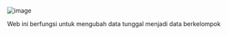 ![image](https://github.com/igedeaguss/Distribusi-Frekuensi-Web/assets/128133385/ef2556f4-3ed6-4f17-a011-270c76a7b0b9)

Web ini berfungsi untuk mengubah data tunggal menjadi data berkelompok
